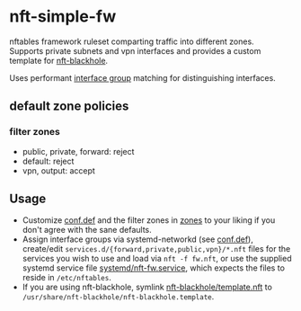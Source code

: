 # nft-simple-fw

nftables framework ruleset comparting traffic into different zones.  
Supports private subnets and vpn interfaces and provides a custom template for [nft-blackhole](https://github.com/tomasz-c/nft-blackhole).
  
Uses performant [interface group](https://www.freedesktop.org/software/systemd/man/systemd.network.html#Group=) matching for distinguishing interfaces.

## default zone policies

### filter zones

- public, private, forward: reject
- default: reject
- vpn, output: accept

## Usage

- Customize [conf.def](conf.def) and the filter zones in [zones](zones/) to your liking if you don't agree with the sane defaults.
- Assign interface groups via systemd-networkd (see [conf.def](conf.def)), create/edit `services.d/{forward,private,public,vpn}/*.nft` files for the services you wish to use and load via `nft -f fw.nft`, or use the supplied systemd service file [systemd/nft-fw.service](systemd/nft-fw.service), which expects the files to reside in `/etc/nftables`.
- If you are using nft-blackhole, symlink [nft-blackhole/template.nft](nft-blackhole/template.nft) to `/usr/share/nft-blackhole/nft-blackhole.template`.
